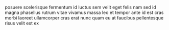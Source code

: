 posuere scelerisque fermentum id luctus sem velit eget felis nam sed id magna
phasellus rutrum vitae vivamus massa leo et tempor ante id est cras morbi
laoreet ullamcorper cras erat nunc quam eu at faucibus pellentesque risus velit
est ex